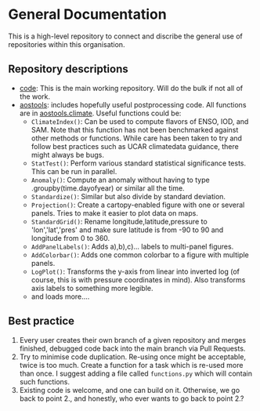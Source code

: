 # General Documentation
This is a high-level repository to connect and discribe the general use of repositories within this organisation.

## Repository descriptions

- [code](https://github.com/SAMworkshop2024/code): This is the main working repository. Will do the bulk if not all of the work.
- [aostools](https://github.com/SAMworkshop2024/aostools): includes hopefully useful postprocessing code. All functions are in [aostools.climate](https://github.com/SAMworkshop2024/aostools/climate.py). Useful functions could be:
    - `ClimateIndex()`: Can be used to compute flavors of ENSO, IOD, and SAM. Note that this function has not been benchmarked against other methods or functions. While care has been taken to try and follow best practices such as UCAR climatedata guidance, there might always be bugs.
    - `StatTest()`: Perform various standard statistical significance tests. This can be run in parallel.
    - `Anomaly()`: Compute an anomaly without having to type .groupby(time.dayofyear) or similar all the time.
    - `Standardize()`: Similar but also divide by standard deviation.
    - `Projection()`: Create a cartopy-enabled figure with one or several panels. Tries to make it easier to plot data on maps.
    - `StandardGrid()`: Rename longitude,latitude,pressure to 'lon','lat','pres' and make sure latitude is from -90 to 90 and longitude from 0 to 360.
    - `AddPanelLabels()`: Adds a),b),c)... labels to multi-panel figures.
    - `AddColorbar()`: Adds one common colorbar to a figure with multiple panels.
    - `LogPlot()`: Transforms the y-axis from linear into inverted log (of course, this is with pressure coordinates in mind). Also transforms axis labels to something more legible.
    - and loads more....

 ## Best practice

 1. Every user creates their own branch of a given repository and merges finished, debugged code back into the main branch via Pull Requests.
 2. Try to minimise code duplication. Re-using once might be acceptable, twice is too much. Create a function for a task which is re-used more than once. I suggest adding a file called `functions.py` which will contain such functions.
 3. Existing code is welcome, and one can build on it. Otherwise, we go back to point 2., and honestly, who ever wants to go back to point 2.?
    
